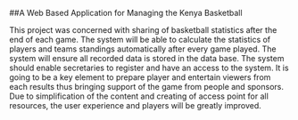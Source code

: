 ##A Web Based Application for Managing the Kenya Basketball


This project was concerned with sharing of basketball statistics after the end
of each game. The system will be able to calculate the statistics of players and teams
standings automatically after every game played. The system will ensure all recorded
data is stored in the data base. The system should enable secretaries to register and
have an access to the system. It is going to be a key element to prepare player and
entertain viewers from each results thus bringing support of the game from people
and sponsors. Due to simplification of the content and creating of access point for all
resources, the user experience and players will be greatly improved.